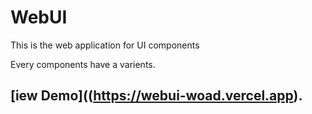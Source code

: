 # WebUI

This is the web application for UI components

Every components have a varients.

##  [iew Demo]((https://webui-woad.vercel.app).

